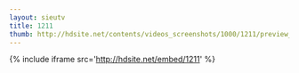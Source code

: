 ```yaml
---
layout: sieutv
title: 1211
thumb: http://hdsite.net/contents/videos_screenshots/1000/1211/preview_360p.mp4.jpg
---
```

{% include iframe src='http://hdsite.net/embed/1211' %}
 
